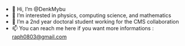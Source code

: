 - 👋 Hi, I’m @DenkMybu
- 👀 I’m interested in physics, computing science, and mathematics
- 🌱 I’m a 2nd year doctoral student working for the CMS collaboration
- 📫 You can reach me here if you want more informations : raph0803@gmail.com 

<!---
DenkMybu/DenkMybu is a ✨ special ✨ repository because its `README.md` (this file) appears on your GitHub profile.
You can click the Preview link to take a look at your changes.
--->
